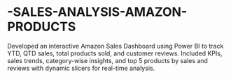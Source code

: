 # -SALES-ANALYSIS-AMAZON-PRODUCTS
Developed an interactive Amazon Sales Dashboard using Power BI to track YTD, QTD sales, total products sold, and customer reviews. Included KPIs, sales trends, category-wise insights, and top 5 products by sales and reviews with dynamic slicers for real-time analysis.
